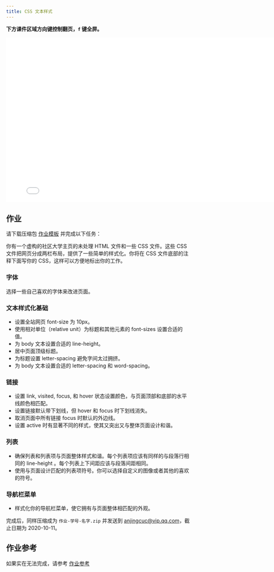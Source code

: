 ```yaml
---
title: CSS 文本样式
---
```


**下方课件区域方向键控制翻页，`f` 键全屏。**

<iframe src="./slideshow.html" frameborder=0 width=800 height=450></iframe>

## 作业

请下载压缩包 [作业模板](css-text-homework.zip) 并完成以下任务：

你有一个虚构的社区大学主页的未处理 HTML 文件和一些 CSS 文件。这些 CSS 文件把网页分成两栏布局，提供了一些简单的样式化。你将在 CSS 文件底部的注释下面写你的 CSS，这样可以方便地标出你的工作。

### 字体

选择一些自己喜欢的字体来改进页面。

### 文本样式化基础

- 设置全站网页 font-size 为 10px。
- 使用相对单位（relative unit）为标题和其他元素的 font-sizes 设置合适的值。
- 为 body 文本设置合适的 line-height。
- 居中页面顶级标题。
- 为标题设置 letter-spacing 避免字间太过拥挤。
- 为 body 文本设置合适的 letter-spacing 和 word-spacing。

### 链接

- 设置 link, visited, focus, 和 hover 状态设置颜色，与页面顶部和底部的水平线颜色相匹配。
- 设置链接默认带下划线，但 hover 和 focus 时下划线消失。
- 取消页面中所有链接 focus 时默认的外边线。
- 设置 active 时有显著不同的样式，使其又突出又与整体页面设计和谐。

### 列表

- 确保列表和列表项与页面整体样式和谐。每个列表项应该有同样的与段落行相同的 line-height 。每个列表上下间距应该与段落间距相同。
- 使用与页面设计匹配的列表项符号。你可以选择自定义的图像或者其他的喜欢的符号。

### 导航栏菜单

- 样式化你的导航栏菜单，使它拥有与页面整体相匹配的外观。

完成后，同样压缩成为 `作业-学号-名字.zip` 并发送到 anjingcuc@vip.qq.com，截止日期为 2020-10-11。

## 作业参考

如果实在无法完成，请参考 [作业参考](homeword_finished.zip)
